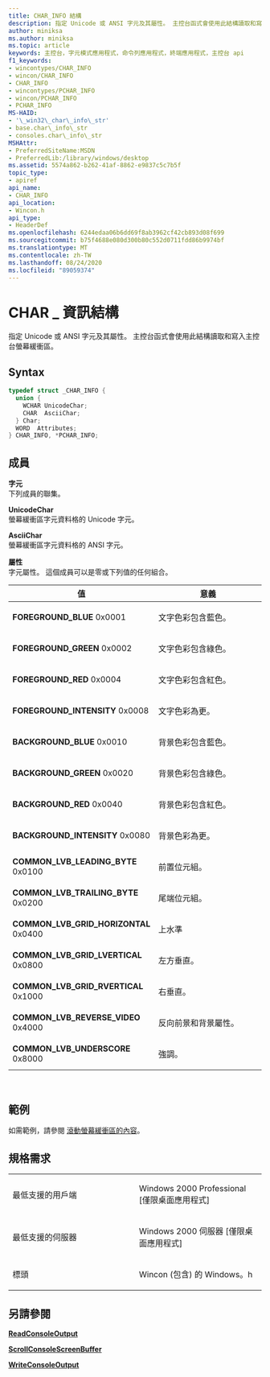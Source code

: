 ```yaml
---
title: CHAR_INFO 結構
description: 指定 Unicode 或 ANSI 字元及其屬性。 主控台函式會使用此結構讀取和寫入主控台螢幕緩衝區。
author: miniksa
ms.author: miniksa
ms.topic: article
keywords: 主控台，字元模式應用程式，命令列應用程式，終端應用程式，主控台 api
f1_keywords:
- wincontypes/CHAR_INFO
- wincon/CHAR_INFO
- CHAR_INFO
- wincontypes/PCHAR_INFO
- wincon/PCHAR_INFO
- PCHAR_INFO
MS-HAID:
- '\_win32\_char\_info\_str'
- base.char\_info\_str
- consoles.char\_info\_str
MSHAttr:
- PreferredSiteName:MSDN
- PreferredLib:/library/windows/desktop
ms.assetid: 5574a862-b262-41af-8862-e9837c5c7b5f
topic_type:
- apiref
api_name:
- CHAR_INFO
api_location:
- Wincon.h
api_type:
- HeaderDef
ms.openlocfilehash: 6244edaa06b6dd69f8ab3962cf42cb893d08f699
ms.sourcegitcommit: b75f4688e080d300b80c552d0711fdd86b9974bf
ms.translationtype: MT
ms.contentlocale: zh-TW
ms.lasthandoff: 08/24/2020
ms.locfileid: "89059374"
---
```

# <a name="char_info-structure"></a>CHAR \_ 資訊結構


指定 Unicode 或 ANSI 字元及其屬性。 主控台函式會使用此結構讀取和寫入主控台螢幕緩衝區。

<a name="syntax"></a>Syntax
------

```C
typedef struct _CHAR_INFO {
  union {
    WCHAR UnicodeChar;
    CHAR  AsciiChar;
  } Char;
  WORD  Attributes;
} CHAR_INFO, *PCHAR_INFO;
```

<a name="members"></a>成員
-------

**字元**  
下列成員的聯集。

**UnicodeChar**  
螢幕緩衝區字元資料格的 Unicode 字元。

**AsciiChar**  
螢幕緩衝區字元資料格的 ANSI 字元。

**屬性**  
字元屬性。 這個成員可以是零或下列值的任何組合。

<table>
<colgroup>
<col width="50%" />
<col width="50%" />
</colgroup>
<thead>
<tr class="header">
<th>值</th>
<th>意義</th>
</tr>
</thead>
<tbody>
<tr class="odd">
<td><span id="FOREGROUND_BLUE"></span><span id="foreground_blue"></span>
<strong>FOREGROUND_BLUE</strong> 0x0001</td>
<td><p>文字色彩包含藍色。</p></td>
</tr>
<tr class="even">
<td><span id="FOREGROUND_GREEN"></span><span id="foreground_green"></span>
<strong>FOREGROUND_GREEN</strong> 0x0002</td>
<td><p>文字色彩包含綠色。</p></td>
</tr>
<tr class="odd">
<td><span id="FOREGROUND_RED"></span><span id="foreground_red"></span>
<strong>FOREGROUND_RED</strong> 0x0004</td>
<td><p>文字色彩包含紅色。</p></td>
</tr>
<tr class="even">
<td><span id="FOREGROUND_INTENSITY"></span><span id="foreground_intensity"></span>
<strong>FOREGROUND_INTENSITY</strong> 0x0008</td>
<td><p>文字色彩為更。</p></td>
</tr>
<tr class="odd">
<td><span id="BACKGROUND_BLUE"></span><span id="background_blue"></span>
<strong>BACKGROUND_BLUE</strong> 0x0010</td>
<td><p>背景色彩包含藍色。</p></td>
</tr>
<tr class="even">
<td><span id="BACKGROUND_GREEN"></span><span id="background_green"></span>
<strong>BACKGROUND_GREEN</strong> 0x0020</td>
<td><p>背景色彩包含綠色。</p></td>
</tr>
<tr class="odd">
<td><span id="BACKGROUND_RED"></span><span id="background_red"></span>
<strong>BACKGROUND_RED</strong> 0x0040</td>
<td><p>背景色彩包含紅色。</p></td>
</tr>
<tr class="even">
<td><span id="BACKGROUND_INTENSITY"></span><span id="background_intensity"></span>
<strong>BACKGROUND_INTENSITY</strong> 0x0080</td>
<td><p>背景色彩為更。</p></td>
</tr>
<tr class="odd">
<td><span id="COMMON_LVB_LEADING_BYTE"></span><span id="common_lvb_leading_byte"></span>
<strong>COMMON_LVB_LEADING_BYTE</strong> 0x0100</td>
<td><p>前置位元組。</p></td>
</tr>
<tr class="even">
<td><span id="COMMON_LVB_TRAILING_BYTE"></span><span id="common_lvb_trailing_byte"></span>
<strong>COMMON_LVB_TRAILING_BYTE</strong> 0x0200</td>
<td><p>尾端位元組。</p></td>
</tr>
<tr class="odd">
<td><span id="COMMON_LVB_GRID_HORIZONTAL"></span><span id="common_lvb_grid_horizontal"></span>
<strong>COMMON_LVB_GRID_HORIZONTAL</strong> 0x0400</td>
<td><p>上水準</p></td>
</tr>
<tr class="even">
<td><span id="COMMON_LVB_GRID_LVERTICAL"></span><span id="common_lvb_grid_lvertical"></span>
<strong>COMMON_LVB_GRID_LVERTICAL</strong> 0x0800</td>
<td><p>左方垂直。</p></td>
</tr>
<tr class="odd">
<td><span id="COMMON_LVB_GRID_RVERTICAL"></span><span id="common_lvb_grid_rvertical"></span>
<strong>COMMON_LVB_GRID_RVERTICAL</strong> 0x1000</td>
<td><p>右垂直。</p></td>
</tr>
<tr class="even">
<td><span id="COMMON_LVB_REVERSE_VIDEO"></span><span id="common_lvb_reverse_video"></span>
<strong>COMMON_LVB_REVERSE_VIDEO</strong> 0x4000</td>
<td><p>反向前景和背景屬性。</p></td>
</tr>
<tr class="odd">
<td><span id="COMMON_LVB_UNDERSCORE"></span><span id="common_lvb_underscore"></span>
<strong>COMMON_LVB_UNDERSCORE</strong> 0x8000</td>
<td><p>強調。</p></td>
</tr>
<tr class="even">
</tr>
<tr class="odd">
</tr>
<tr class="even">
</tr>
<tr class="odd">
</tr>
<tr class="even">
</tr>
<tr class="odd">
</tr>
<tr class="even">
</tr>
<tr class="odd">
</tr>
<tr class="even">
</tr>
<tr class="odd">
</tr>
<tr class="even">
</tr>
<tr class="odd">
</tr>
<tr class="even">
</tr>
</tbody>
</table>

 

<a name="examples"></a>範例
--------

如需範例，請參閱 [滾動螢幕緩衝區的內容](scrolling-a-screen-buffer-s-contents.md)。

<a name="requirements"></a>規格需求
------------

<table>
<colgroup>
<col width="50%" />
<col width="50%" />
</colgroup>
<tbody>
<tr class="odd">
<td><p>最低支援的用戶端</p></td>
<td><p>Windows 2000 Professional [僅限桌面應用程式]</p></td>
</tr>
<tr class="even">
<td><p>最低支援的伺服器</p></td>
<td><p>Windows 2000 伺服器 [僅限桌面應用程式]</p></td>
</tr>
<tr class="odd">
<td><p>標頭</p></td>
<td>Wincon (包含) 的 Windows。h</td>
</tr>
</tbody>
</table>

## <a name="span-idsee_alsospansee-also"></a><span id="see_also"></span>另請參閱


[**ReadConsoleOutput**](readconsoleoutput.md)

[**ScrollConsoleScreenBuffer**](scrollconsolescreenbuffer.md)

[**WriteConsoleOutput**](writeconsoleoutput.md)

 

 




